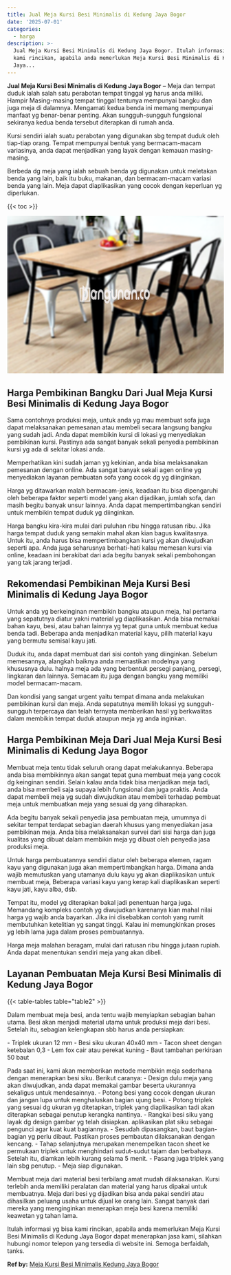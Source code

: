 ```yaml
---
title: Jual Meja Kursi Besi Minimalis di Kedung Jaya Bogor
date: '2025-07-01'
categories:
  - harga
description: >-
  Jual Meja Kursi Besi Minimalis di Kedung Jaya Bogor. Itulah informasi yg bisa
  kami rincikan, apabila anda memerlukan Meja Kursi Besi Minimalis di Kedung
  Jaya...
---
```


**Jual Meja Kursi Besi Minimalis di Kedung Jaya Bogor** – Meja dan tempat duduk ialah salah satu perabotan tempat tinggal yg harus anda miliki. Hampir Masing-masing tempat tinggal tentunya mempunyai bangku dan juga meja di dalamnya. Mengamati kedua benda ini memang mempunyai manfaat yg benar-benar penting. Akan sungguh-sungguh fungsional sekiranya kedua benda tersebut diterapkan di rumah anda.

Kursi sendiri ialah suatu perabotan yang digunakan sbg tempat duduk oleh tiap-tiap orang. Tempat mempunyai bentuk yang bermacam-macam variasinya, anda dapat menjadikan yang layak dengan kemauan masing-masing.

Berbeda dg meja yang ialah sebuah benda yg digunakan untuk meletakan benda yang lain, baik itu buku, makanan, dan bermacam-macam variasi benda yang lain. Meja dapat diaplikasikan yang cocok dengan keperluan yg diperlukan.

{{< toc >}}

![Jual Meja Kursi Besi Minimalis di Kedung Jaya Bogor](/images/jual-meja-besi-murah25.png)

## Harga Pembikinan Bangku Dari Jual Meja Kursi Besi Minimalis di Kedung Jaya Bogor

Sama contohnya produksi meja, untuk anda yg mau membuat sofa juga dapat melaksanakan pemesanan atau membeli secara langsung bangku yang sudah jadi. Anda dapat membikin kursi di lokasi yg menyediakan pembikinan kursi. Pastinya ada sangat banyak sekali penyedia pembikinan kursi yg ada di sekitar lokasi anda.

Memperhatikan kini sudah jaman yg kekinian, anda bisa melaksanakan pemesanan dengan online. Ada sangat banyak sekali agen online yg menyediakan layanan pembuatan sofa yang cocok dg yg diinginkan.

Harga yg ditawarkan malah bermacam-jenis, keadaan itu bisa dipengaruhi oleh beberapa faktor seperti model yang akan dijadikan, jumlah sofa, dan masih begitu banyak unsur lainnya. Anda dapat mempertimbangkan sendiri untuk membikin tempat duduk yg diinginkan.

Harga bangku kira-kira mulai dari puluhan ribu hingga ratusan ribu. Jika harga tempat duduk yang semakin mahal akan kian bagus kwalitasnya. Untuk itu, anda harus bisa mempertimbangkan kursi yg akan diwujudkan seperti apa. Anda juga seharusnya berhati-hati kalau memesan kursi via online, keadaan ini berakibat dari ada begitu banyak sekali pembohongan yang tak jarang terjadi.

## Rekomendasi Pembikinan Meja Kursi Besi Minimalis di Kedung Jaya Bogor

Untuk anda yg berkeinginan membikin bangku ataupun meja, hal pertama yang sepatutnya diatur yakni material yg diaplikasikan. Anda bisa memakai bahan kayu, besi, atau bahan lainnya yg tepat guna untuk membuat kedua benda tadi. Beberapa anda menjadikan material kayu, pilih material kayu yang bermutu semisal kayu jati.

Duduk itu, anda dapat membuat dari sisi contoh yang diinginkan. Sebelum memesannya, alangkah baiknya anda memastikan modelnya yang khususnya dulu. halnya meja ada yang berbentuk persegi panjang, persegi, lingkaran dan lainnya. Semacam itu juga dengan bangku yang memiliki model bermacam-macam.

Dan kondisi yang sangat urgent yaitu tempat dimana anda melakukan pembikinan kursi dan meja. Anda sepatutnya memilih lokasi yg sungguh-sungguh terpercaya dan telah ternyata memberikan hasil yg berkwalitas dalam membikin tempat duduk ataupun meja yg anda inginkan.

## Harga Pembikinan Meja Dari Jual Meja Kursi Besi Minimalis di Kedung Jaya Bogor

Membuat meja tentu tidak seluruh orang dapat melakukannya. Beberapa anda bisa membikinnya akan sangat tepat guna membuat meja yang cocok dg keinginan sendiri. Selain kalau anda tidak bisa menjadikan meja tadi, anda bisa membeli saja supaya lebih fungsional dan juga praktis. Anda dapat membeli meja yg sudah diwujudkan atau membeli terhadap pembuat meja untuk membuatkan meja yang sesuai dg yang diharapkan.

Ada begitu banyak sekali penyedia jasa pembuatan meja, umumnya di sekitar tempat terdapat sebagian daerah khusus yang menyediakan jasa pembikinan meja. Anda bisa melaksanakan survei dari sisi harga dan juga kualitas yang dibuat dalam membikin meja yg dibuat oleh penyedia jasa produksi meja.

Untuk harga pembuatannya sendiri diatur oleh beberapa elemen, ragam kayu yang digunakan juga akan mempertimbangkan harga. Dimana anda wajib memutuskan yang utamanya dulu kayu yg akan diaplikasikan untuk membuat meja, Beberapa variasi kayu yang kerap kali diaplikasikan seperti kayu jati, kayu alba, dsb.

Tempat itu, model yg diterapkan bakal jadi penentuan harga juga. Memandang kompleks contoh yg diwujudkan karenanya kian mahal nilai harga yg wajib anda bayarkan. Jika ini disebabkan contoh yang rumit membutuhkan ketelitian yg sangat tinggi. Kalau ini memungkinkan proses yg lebih lama juga dalam proses pembuatannya.

Harga meja malahan beragam, mulai dari ratusan ribu hingga jutaan rupiah. Anda dapat menentukan sendiri meja yang akan dibeli.

## Layanan Pembuatan Meja Kursi Besi Minimalis di Kedung Jaya Bogor

{{< table-tables table="table2" >}}

Dalam membuat meja besi, anda tentu wajib menyiapkan sebagian bahan utama. Besi akan menjadi material utama untuk produksi meja dari besi. Setelah itu, sebagian kelengkapan sbb harus anda persiapkan:

\- Triplek ukuran 12 mm - Besi siku ukuran 40x40 mm - Tacon sheet dengan ketebalan 0,3 - Lem fox cair atau perekat kuning - Baut tambahan perkiraan 50 baut

Pada saat ini, kami akan memberikan metode membikin meja sederhana dengan menerapkan besi siku. Berikut caranya: - Design dulu meja yang akan diwujudkan, anda dapat memakai gambar beserta ukurannya sekaligus untuk mendesainnya. - Potong besi yang cocok dengan ukuran dan jangan lupa untuk menghaluskan bagian ujung besi. - Potong triplek yang sesuai dg ukuran yg ditetapkan, triplek yang diaplikasikan tadi akan diterapkan sebagai penutup kerangka nantinya. - Rangkai besi siku yang layak dg design gambar yg telah disiapkan. aplikasikan plat siku sebagai pengunci agar kuat kuat bagiannya. - Sesudah dipasangkan, baut bagian-bagian yg perlu dibaut. Pastikan proses pembautan dilaksanakan dengan kencang. - Tahap selanjutnya merupakan menempelkan tacon sheet ke permukaan triplek untuk menghindari sudut-sudut tajam dan berbahaya. Setelah itu, diamkan lebih kurang selama 5 menit. - Pasang juga triplek yang lain sbg penutup. - Meja siap digunakan.

Membuat meja dari material besi terbilang amat mudah dilaksanakan. Kursi terlebih anda memiliki peralatan dan material yang harus dipakai untuk membuatnya. Meja dari besi yg dijadikan bisa anda pakai sendiri atau dihasilkan peluang usaha untuk dijual ke orang lain. Sangat banyak dari mereka yang menginginkan menerapkan meja besi karena memiliki keawetan yg tahan lama.

Itulah informasi yg bisa kami rincikan, apabila anda memerlukan Meja Kursi Besi Minimalis di Kedung Jaya Bogor dapat menerapkan jasa kami, silahkan hubungi nomor telepon yang tersedia di website ini. Semoga berfaidah, tanks.

**Ref by:** [Meja Kursi Besi Minimalis Kedung Jaya Bogor](https://id.wikipedia.org/wiki/Meja)
